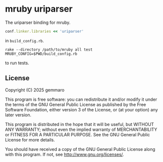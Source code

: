 # mruby uriparser

The uriparser binding for mruby.

``` ruby
conf.linker.libraries << 'uriparser'
```

in `build_config.rb`.

``` shell
rake --directory /path/to/mruby all test MRUBY_CONFIG=$PWD/build_config.rb
```

to run tests.

## License

Copyright (C) 2025  gemmaro

This program is free software: you can redistribute it and/or modify
it under the terms of the GNU General Public License as published by
the Free Software Foundation, either version 3 of the License, or
(at your option) any later version.

This program is distributed in the hope that it will be useful,
but WITHOUT ANY WARRANTY; without even the implied warranty of
MERCHANTABILITY or FITNESS FOR A PARTICULAR PURPOSE.  See the
GNU General Public License for more details.

You should have received a copy of the GNU General Public License
along with this program.  If not, see <http://www.gnu.org/licenses/>.

